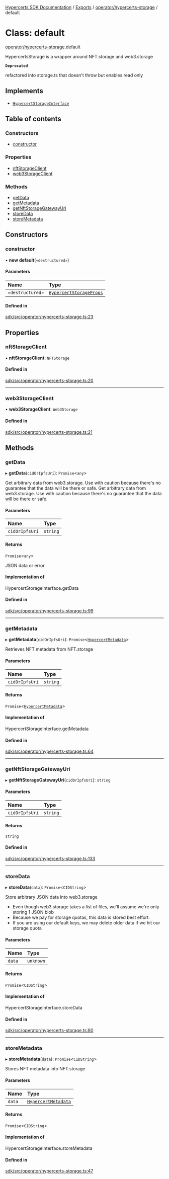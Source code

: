 [Hypercerts SDK Documentation](../README.md) / [Exports](../modules.md) / [operator/hypercerts-storage](../modules/operator_hypercerts_storage.md) / default

# Class: default

[operator/hypercerts-storage](../modules/operator_hypercerts_storage.md).default

HypercertsStorage is a wrapper around NFT.storage and web3.storage

**`Deprecated`**

refactored into storage.ts that doesn't throw but enables read only

## Implements

- [`HypercertStorageInterface`](../interfaces/types_client.HypercertStorageInterface.md)

## Table of contents

### Constructors

- [constructor](operator_hypercerts_storage.default.md#constructor)

### Properties

- [nftStorageClient](operator_hypercerts_storage.default.md#nftstorageclient)
- [web3StorageClient](operator_hypercerts_storage.default.md#web3storageclient)

### Methods

- [getData](operator_hypercerts_storage.default.md#getdata)
- [getMetadata](operator_hypercerts_storage.default.md#getmetadata)
- [getNftStorageGatewayUri](operator_hypercerts_storage.default.md#getnftstoragegatewayuri)
- [storeData](operator_hypercerts_storage.default.md#storedata)
- [storeMetadata](operator_hypercerts_storage.default.md#storemetadata)

## Constructors

### constructor

• **new default**(`«destructured»`)

#### Parameters

| Name             | Type                                                                        |
| :--------------- | :-------------------------------------------------------------------------- |
| `«destructured»` | [`HypercertStorageProps`](../modules/types_client.md#hypercertstorageprops) |

#### Defined in

[sdk/src/operator/hypercerts-storage.ts:23](https://github.com/Network-Goods/hypercerts/blob/4e6c302/sdk/src/operator/hypercerts-storage.ts#L23)

## Properties

### nftStorageClient

• **nftStorageClient**: `NFTStorage`

#### Defined in

[sdk/src/operator/hypercerts-storage.ts:20](https://github.com/Network-Goods/hypercerts/blob/4e6c302/sdk/src/operator/hypercerts-storage.ts#L20)

---

### web3StorageClient

• **web3StorageClient**: `Web3Storage`

#### Defined in

[sdk/src/operator/hypercerts-storage.ts:21](https://github.com/Network-Goods/hypercerts/blob/4e6c302/sdk/src/operator/hypercerts-storage.ts#L21)

## Methods

### getData

▸ **getData**(`cidOrIpfsUri`): `Promise`<`any`\>

Get arbitrary data from web3.storage. Use with caution because there's no guarantee that the data will be there or safe.
Get arbitrary data from web3.storage. Use with caution because there's no guarantee that the data will be there or safe.

#### Parameters

| Name           | Type     |
| :------------- | :------- |
| `cidOrIpfsUri` | `string` |

#### Returns

`Promise`<`any`\>

JSON data or error

#### Implementation of

HypercertStorageInterface.getData

#### Defined in

[sdk/src/operator/hypercerts-storage.ts:99](https://github.com/Network-Goods/hypercerts/blob/4e6c302/sdk/src/operator/hypercerts-storage.ts#L99)

---

### getMetadata

▸ **getMetadata**(`cidOrIpfsUri`): `Promise`<[`HypercertMetadata`](../interfaces/types_metadata.HypercertMetadata.md)\>

Retrieves NFT metadata from NFT.storage

#### Parameters

| Name           | Type     |
| :------------- | :------- |
| `cidOrIpfsUri` | `string` |

#### Returns

`Promise`<[`HypercertMetadata`](../interfaces/types_metadata.HypercertMetadata.md)\>

#### Implementation of

HypercertStorageInterface.getMetadata

#### Defined in

[sdk/src/operator/hypercerts-storage.ts:64](https://github.com/Network-Goods/hypercerts/blob/4e6c302/sdk/src/operator/hypercerts-storage.ts#L64)

---

### getNftStorageGatewayUri

▸ **getNftStorageGatewayUri**(`cidOrIpfsUri`): `string`

#### Parameters

| Name           | Type     |
| :------------- | :------- |
| `cidOrIpfsUri` | `string` |

#### Returns

`string`

#### Defined in

[sdk/src/operator/hypercerts-storage.ts:133](https://github.com/Network-Goods/hypercerts/blob/4e6c302/sdk/src/operator/hypercerts-storage.ts#L133)

---

### storeData

▸ **storeData**(`data`): `Promise`<`CIDString`\>

Store arbitrary JSON data into web3.storage

- Even though web3.storage takes a list of files, we'll assume we're only storing 1 JSON blob
- Because we pay for storage quotas, this data is stored best effort.
- If you are using our default keys, we may delete older data if we hit our storage quota

#### Parameters

| Name   | Type      |
| :----- | :-------- |
| `data` | `unknown` |

#### Returns

`Promise`<`CIDString`\>

#### Implementation of

HypercertStorageInterface.storeData

#### Defined in

[sdk/src/operator/hypercerts-storage.ts:80](https://github.com/Network-Goods/hypercerts/blob/4e6c302/sdk/src/operator/hypercerts-storage.ts#L80)

---

### storeMetadata

▸ **storeMetadata**(`data`): `Promise`<`CIDString`\>

Stores NFT metadata into NFT.storage

#### Parameters

| Name   | Type                                                                     |
| :----- | :----------------------------------------------------------------------- |
| `data` | [`HypercertMetadata`](../interfaces/types_metadata.HypercertMetadata.md) |

#### Returns

`Promise`<`CIDString`\>

#### Implementation of

HypercertStorageInterface.storeMetadata

#### Defined in

[sdk/src/operator/hypercerts-storage.ts:47](https://github.com/Network-Goods/hypercerts/blob/4e6c302/sdk/src/operator/hypercerts-storage.ts#L47)
